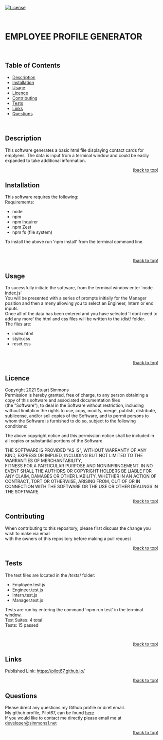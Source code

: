 <div id="top"></div>  

[![License](https://img.shields.io/badge/Licence-MIT-brightgreen?style=plastic)](#licence)  
  
<br>

# EMPLOYEE PROFILE GENERATOR  
<br>

## Table of Contents
  
  * [Description](#description)
  * [Installation](#installation)
  * [Usage](#usage)
  * [Licence](#licence)
  * [Contributing](#contributing)
  * [Tests](#tests)
  * [Links](#links)
  * [Questions](#questions)
  
<br>

## Description  
This software generates a basic html file displaying contact cards for emplyees.  The data is input from a terminal window and could be easliy expanded to take additional information.
<br>
<p align="right">(<a href="#top">back to top</a>)</p>
  
  
## Installation  
This software requires the following:  
Requirements:  
 * node  
 * npm  
 * npm Inquirer
 * npm Zest  
 * npm fs (file system)  

To install the above run 'npm install' from the terminal command line.

<br>
<p align="right">(<a href="#top">back to top</a>)</p>
  
## Usage
To sucessfully initiate the software, from the terminal window enter 'node index.js'  
You will be presented with a series of prompts initially for the Manager position and then a meny allowing you to select an Engineer, Intern or end inputs.  
Once all of the data has been entered and you have selected 'I dont need to add any more' the html and css files will be written to the /dist/ folder.  
The files are:  
 * index.html  
 * style.css  
 * reset.css  

<br>
<p align="right">(<a href="#top">back to top</a>)</p>
  
## Licence
Copyright 2021 Stuart Simmons  
Permission is hereby granted, free of charge, to any person obtaining a copy of this software and associated documentation files  
(the "Software"), to deal in the Software without restriction, including without limitation the rights to use, copy, modify, merge, publish, distribute, sublicense, and/or sell copies of the Software, and to permit persons to whom the Software is furnished to do so, subject to the following conditions:  
    
The above copyright notice and this permission notice shall be included in all copies or substantial portions of the Software.  
    
THE SOFTWARE IS PROVIDED "AS IS", WITHOUT WARRANTY OF ANY KIND, EXPRESS OR IMPLIED, INCLUDING BUT NOT LIMITED TO THE WARRANTIES OF MERCHANTABILITY,  
FITNESS FOR A PARTICULAR PURPOSE AND NONINFRINGEMENT. IN NO EVENT SHALL THE AUTHORS OR COPYRIGHT HOLDERS BE LIABLE FOR ANY CLAIM, DAMAGES OR OTHER LIABILITY, WHETHER IN AN ACTION OF CONTRACT, TORT OR OTHERWISE, ARISING FROM, OUT OF OR IN CONNECTION WITH THE SOFTWARE OR THE USE OR OTHER DEALINGS IN THE SOFTWARE.
<p align="right">(<a href="#top">back to top</a>)</p>
  
## Contributing
When contributing to this repository, please first discuss the change you wish to make via email  
  with the owners of this repository before making a pull request<br>
<p align="right">(<a href="#top">back to top</a>)</p>
  
## Tests
The test files are located in the /_tests_/ folder:  
 * Employee.test.js  
 * Engineer.test.js  
 * Intern.test.js  
 * Manager.test.js  
  
Tests are run by entering the command 'npm run test' in the terminal window.  
Test Suites:  4 total  
Tests:        15 passed  
  
<br>
<p align="right">(<a href="#top">back to top</a>)</p>
  
## Links
Published Link: https://pilot67.github.io/<br>
<p align="right">(<a href="#top">back to top</a>)</p>
  
## Questions
Please direct any questions my Github profile or diret email.  
My github profile, Pilot67, can be found [here](https://github.com/Pilot67)  
If you would like to contact me directly please email me at developer@simmons1.net  
<p align="right">(<a href="#top">back to top</a>)</p>  
